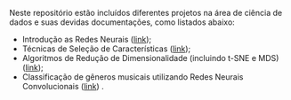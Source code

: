 Neste repositório estão incluídos diferentes projetos na área de ciência de dados e suas devidas documentações, como listados abaixo:

* Introdução as Redes Neurais ([link](https://github.com/victoribeir0/Projetos_Ciencia_de_Dados/tree/main/redes_neurais));
* Técnicas de Seleção de Características ([link](https://github.com/victoribeir0/Projetos_Ciencia_de_Dados/tree/main/selecao_caracteristicas));
* Algoritmos de Redução de Dimensionalidade (incluindo t-SNE e MDS) ([link](https://github.com/victoribeir0/Projetos_Machine_Learning/tree/main/reducao_dimensionalidade));
* Classificação de gêneros musicais utilizando Redes Neurais Convolucionais ([link](https://github.com/victoribeir0/Projetos_Machine_Learning/tree/main/classificacao_genero)) .


